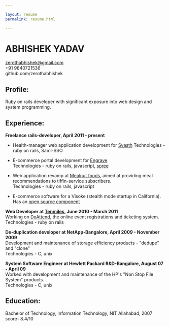 ```yaml
---

layout: resume
permalink: resume.html

---
```


# ABHISHEK YADAV

zerothabhishek@gmail.com  
+91 9840721536  
github.com/zerothabhishek  
  
  
## Profile:  
Ruby on rails developer with significant exposure into web design and system programming.  
  
## Experience:  
  
**Freelance rails-developer, April 2011 - present**  
  
- Health-manager web application development for [Svasth](http://svasth.in)
Technologies - ruby on rails, Saml-SSO

- E-commerce portal development for [Engrave](http://engrave.in)  
Technologies - ruby on rails, javascript, [spree](http://www.spreecommerce.com)  

- Web application revamp at [Mealnut foods](http://www.mealnut.com), aimed at providing meal recommendations to tiffin-service subscribers.  
Technologies - ruby on rails, javascript  

- E-commerce software for a Visoke (stealth mode startup in California).   
Has an [open source component](https://github.com/zerothabhishek/payplug)  
  
  
**Web Developer at [Tenmiles](http://tenmiles.com), June 2010 - March 2011**  
Working on [DoAttend](http://doattend.com), the online event registrations and ticketing system.   
Technologies - ruby on rails   
  
  
**De-duplication developer at NetApp-Bangalore,  April 2009 - November 2009**   
Development and maintenance of storage efficiency products - "dedupe" and "clone"  
Technologies - C, unix   
   
   
**System Software Engineer at Hewlett Packard R&D-Bangalore,  August 07 - April 09**  
Worked with development and maintenance of the HP's "Non Stop File System" products.   
Technologies - C, unix   
  
  
## Education:  
Bachelor of Technology, Information Technology, NIT Allahabad, 2007  
score- 8.4/10  

